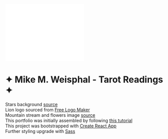 ![alt text](src/assets/images/logo-lion.png)
# ✦ Mike M. Weisphal - Tarot Readings ✦
Stars background [source](https://unsplash.com/photos/p8NSgvjEk-Y)<br />
Lion logo sourced from [Free Logo Maker](https://app.logomakr.com/1bTgsK)<br />
Mountain stream and flowers image [source](https://www.tumblr.com/lionfloss/684014500816551936/%D0%B2%D0%BB%D0%B0%D0%B4%D0%B8%D0%BC%D0%B8%D1%80-%D1%80%D1%8F%D0%B1%D0%BA%D0%BE%D0%B2)<br />
This portfolio was initially assembled by following [this tutorial](https://youtu.be/hYv6BM2fWd8?si=4h57oLUZ-mbSAMv-)<br />
This project was bootstrapped with [Create React App](https://github.com/facebook/create-react-app)<br />
Further styling upgrade with [Sass](https://sass-lang.com/)<br />